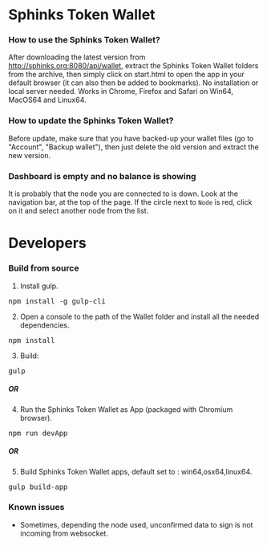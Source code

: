 # Sphinks Token Wallet #

### How to use the Sphinks Token Wallet? ###

After downloading the latest version from http://sphinks.org:8080/api/wallet, extract the Sphinks Token Wallet folders from the archive, then simply click on start.html to open the app in your default browser (it can also then be added to bookmarks). No installation or local server needed. Works in Chrome, Firefox and Safari on Win64, MacOS64 and Linux64.

### How to update the Sphinks Token Wallet? ###

Before update, make sure that you have backed-up your wallet files (go to "Account", "Backup wallet"), then just delete the old version and extract the new version.

###  Dashboard is empty and no balance is showing ###

It is probably that the node you are connected to is down.
Look at the navigation bar, at the top of the page.
If the circle next to `Node` is red, click on it and select another node from the list.

# Developers #

### Build from source ###

1) Install gulp.

<pre>npm install -g gulp-cli</pre>

2) Open a console to the path of the Wallet folder and install all the needed dependencies.

<pre>npm install</pre>

3) Build:

<pre>gulp</pre>

##### OR #####

4) Run the Sphinks Token Wallet as App (packaged with Chromium browser).

<pre>npm run devApp</pre>

##### OR #####

5) Build Sphinks Token Wallet apps, default set to : win64,osx64,linux64.

<pre>gulp build-app</pre>

### Known issues ###

- Sometimes, depending the node used, unconfirmed data to sign is not incoming from websocket.

